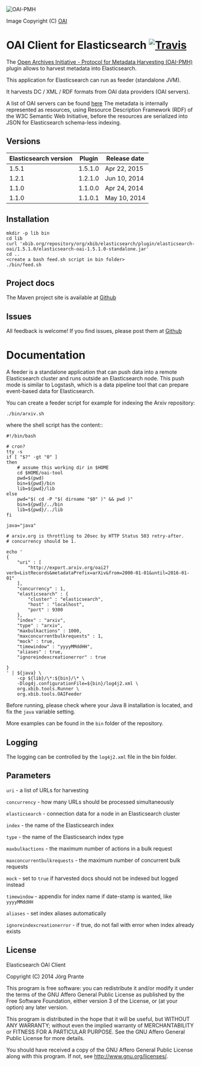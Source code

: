 ![OAI-PMH](https://github.com/jprante/elasticsearch-oai/raw/master/src/site/resources/OA200.gif)

Image Copyright (C) [OAI](http://www.openarchives.org/)

# OAI Client for Elasticsearch [![Travis](https://travis-ci.org/jprante/elasticsearch-oai.png)](https://travis-ci.org/jprante/elasticsearch-oai)

The [Open Archives Initiative - Protocol for Metadata Harvesting (OAI-PMH)](http://www.openarchives.org/pmh/)
plugin allows to harvest metadata into Elasticsearch.

This application for Elasticsearch can run as feeder (standalone JVM).

It harvests DC / XML / RDF formats from OAI data providers (OAI servers).

A list of OAI servers can be found [here](http://www.openarchives.org/Register/BrowseSites)
The metadata is internally represented as resources, using Resource Description Framework (RDF) of
the W3C Semantic Web Initiative, before the resources are serialized into JSON for
Elasticsearch schema-less indexing.

## Versions

| Elasticsearch version    | Plugin     | Release date |
| ------------------------ | -----------| -------------|
| 1.5.1                    | 1.5.1.0    | Apr 22, 2015 |
| 1.2.1                    | 1.2.1.0    | Jun 10, 2014 |
| 1.1.0                    | 1.1.0.0    | Apr 24, 2014 |
| 1.1.0                    | 1.1.0.1    | May 10, 2014 |

## Installation

    mkdir -p lib bin
    cd lib
    curl 'xbib.org/repository/org/xbib/elasticsearch/plugin/elasticsearch-oai/1.5.1.0/elasticsearch-oai-1.5.1.0-standalone.jar'
    cd ..
    <create a bash feed.sh script in bin folder>
    ./bin/feed.sh

## Project docs

The Maven project site is available at
[Github](http://jprante.github.io/elasticsearch-oai)

## Issues

All feedback is welcome! If you find issues, please post them at
[Github](https://github.com/jprante/elasticsearch-oai/issues)

# Documentation

A feeder is a standalone application that can push data into a remote Elasticsearch cluster and
runs outside an Elasticsearch node. This push mode is similar to Logstash, which is a
data pipeline tool that can prepare event-based data for Elasticsearch.

You can create a feeder script for example for indexing the Arxiv repository:

    ./bin/arxiv.sh

where the shell script has the content::


    #!/bin/bash

    # cron?
    tty -s
    if [ "$?" -gt "0" ]
    then
        # assume this working dir in $HOME
        cd $HOME/oai-tool
        pwd=$(pwd)
        bin=${pwd}/bin
        lib=${pwd}/lib
    else
        pwd="$( cd -P "$( dirname "$0" )" && pwd )"
        bin=${pwd}/../bin
        lib=${pwd}/../lib
    fi

    java="java"

    # arxiv.org is throttling to 20sec by HTTP Status 503 retry-after.
    # concurrency should be 1.

    echo '
    {
        "uri" : [
            "http://export.arxiv.org/oai2?verb=ListRecords&metadataPrefix=arXiv&from=2000-01-01&until=2016-01-01"
        ],
        "concurrency" : 1,
        "elasticsearch" : {
            "cluster" : "elasticsearch",
            "host" : "localhost",
            "port" : 9300
        },
        "index" : "arxiv",
        "type" : "arxiv",
        "maxbulkactions" : 1000,
        "maxconcurrentbulkrequests" : 1,
        "mock" : true,
        "timewindow" : "yyyyMMddHH",
        "aliases" : true,
        "ignoreindexcreationerror" : true

    }
    ' | ${java} \
        -cp ${lib}/\*:${bin}/\* \
        -Dlog4j.configurationFile=${bin}/log4j2.xml \
        org.xbib.tools.Runner \
        org.xbib.tools.OAIFeeder


Before running, please check where your Java 8 installation is located, and fix the ``java`` variable setting.

More examples can be found in the `bin` folder of the repository.

## Logging

The logging can be controlled by the `log4j2.xml` file in the bin folder.

## Parameters

`uri` - a list of URLs for harvesting

`concurrency` - how many URLs should be processed simultaneously

`elasticsearch` - connection data for a node in an Elasticsearch cluster

`index` - the name of the Elasticsearch index

`type` - the name of the Elasticsearch index type

`maxbulkactions` - the maximum number of actions in a bulk request

`maxconcurrentbulkrequests` - the maximum number of concurrent bulk requests

`mock` - set to `true` if harvested docs should not be indexed but logged instead

`timewindow` - appendix for index name if date-stamp is wanted, like `yyyyMMddHH`

`aliases` - set index aliases automatically

 `ignoreindexcreationerror` - if true, do not fail with error when index already exists

## License

Elasticsearch OAI Client

Copyright (C) 2014 Jörg Prante

This program is free software: you can redistribute it and/or modify
it under the terms of the GNU Affero General Public License as published by
the Free Software Foundation, either version 3 of the License, or
(at your option) any later version.

This program is distributed in the hope that it will be useful,
but WITHOUT ANY WARRANTY; without even the implied warranty of
MERCHANTABILITY or FITNESS FOR A PARTICULAR PURPOSE.  See the
GNU Affero General Public License for more details.

You should have received a copy of the GNU Affero General Public License
along with this program.  If not, see <http://www.gnu.org/licenses/>.
